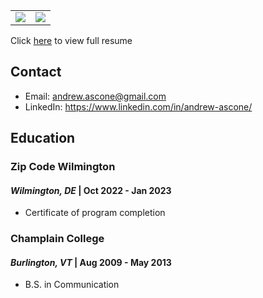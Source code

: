 <table>
   <tr>
      <td>
         <img src="https://github-readme-stats.vercel.app/api?username=AndrewAscone&show_icons=true&theme=dracula">         
      </td>
      <td>
         <img src="https://github-readme-stats.vercel.app/api/top-langs/?username=AndrewAscone&layout=compact&theme=dracula&hide=roff,tsql,c">
      </td>
   </tr>
</table>

<link rel="stylesheet" type="text/css" media="all" href="./assets/css/style.css" />

Click [here](https://andrewascone.github.io/AndrewAscone/) to view full resume

## Contact
* Email: andrew.ascone@gmail.com
* LinkedIn: https://www.linkedin.com/in/andrew-ascone/

## Education
### Zip Code Wilmington
#### *Wilmington, DE* | Oct 2022 - Jan 2023
* Certificate of program completion

### Champlain College
#### *Burlington, VT* | Aug 2009 - May 2013
* B.S. in Communication
